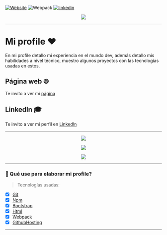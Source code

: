 [![Website](https://img.shields.io/website?down_color=pink&down_message=cv&logo=paloma&up_color=ff69b4&up_message=profile&url=https%3A%2F%2Fpalomajurado.com)](https://palomajurado.com) ![Webpack](https://img.shields.io/badge/webpack-100%25-yellow) [![linkedin](https://img.shields.io/badge/linkedIn-palomajurado-informational)](https://www.linkedin.com/in/palomajurado/)

<p align="center">
  <img src="https://storage.googleapis.com/pal/logop.png">
</p>

---

# Mi profile ❤️

En mi profile detallo mi experiencia en el mundo dev, además detallo mis habilidades a nivel técnico, muestro algunos proyectos con las tecnologías usadas en estos.

## Página web 🌐

Te invito a ver mi [página](https://palomajurado.com)

## LinkedIn 🎓

Te invito a ver mi perfil en [LinkedIn](https://www.linkedin.com/in/palomajurado/)

---

<p align="center">
  <img src="https://storage.googleapis.com/md-links/nuevo1bg.png">
</p>
<p align="center">
  <img src="https://storage.googleapis.com/md-links/nuevo2.png">
</p>
<p align="center">
  <img src="https://storage.googleapis.com/md-links/nuevo3.png">
</p>

---

### 🔗 Qué use para elaborar mi profile?

> Tecnologías usadas:

- [x] [Git](https://github.com/yeniferpaloma3773?tab=repositories)
- [x] [Npm](https://docs.npmjs.com/cli-documentation/)
- [x] [Bootstrap](https://getbootstrap.com/)
- [x] [Html](https://www.w3schools.com/html/)
- [x] [Webpack](https://webpack.js.org/)
- [x] [GithubHosting](https://pages.github.com/)

---

<!-- git push -->
<!-- npm run deploy -->
